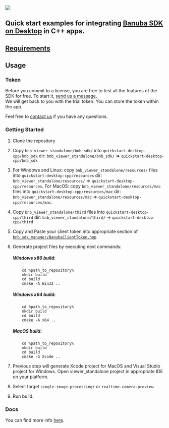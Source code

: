 [![](https://www.banuba.com/hubfs/Banuba_November2018/Images/Banuba%20SDK.png)](https://docs.banuba.com/face-ar-sdk-v1/desktop/desktop_overview)

## Quick start examples for integrating [Banuba SDK on Desktop](https://docs.banuba.com/face-ar-sdk-v1/desktop/desktop_overview) in C++ apps.  

## [Requirements](https://docs.banuba.com/face-ar-sdk-v1/overview/system_requirements)

## Usage
### Token
Before you commit to a license, you are free to test all the features of the SDK for free. To start it, [send us a message](https://www.banuba.com/facear-sdk/face-filters#form).  
We will get back to you with the trial token.
You can store the token within the app.  

Feel free to [contact us](https://www.banuba.com/facear-sdk/face-filters#form) if you have any questions.

### Getting Started

1. Clone the repository
2. Copy `bnb_viewer_standalone/bnb_sdk/` into `quickstart-desktop-cpp/bnb_sdk` dir:
    `bnb_viewer_standalone/bnb_sdk/` => `quickstart-desktop-cpp/bnb_sdk`
3. For Windows and Linux: copy `bnb_viewer_standalone/resources/` files into `quickstart-desktop-cpp/resources` dir:
    `bnb_viewer_standalone/resources/` => `quickstart-desktop-cpp/resources`.
   For MacOS: copy `bnb_viewer_standalone/resources/mac` files into `quickstart-desktop-cpp/resources/mac` dir:
    `bnb_viewer_standalone/resources/mac` => `quickstart-desktop-cpp/resources/mac`.
4. Copy `bnb_viewer_standalone/third` files into `quickstart-desktop-cpp/third` dir:
    `bnb_viewer_standalone/third/` => `quickstart-desktop-cpp/third`
5. Copy and Paste your client token into appropriate section of [`bnb_sdk_manager/BanubaClientToken.hpp`](bnb_sdk_manager/BanubaClientToken.hpp). 

6. Generate project files by executing next commands:
    ##### Windows x86 build:	
    ```
        cd %path_to_repository%
        mkdir build
        cd build
        cmake -A Win32 ..
    ```
    ##### Windows x64 build:	
    ```
        cd %path_to_repository%
        mkdir build
        cd build
        cmake -A x64 ..
    ```
    ##### MacOS build:	
    ```
        cd %path_to_repository%
        mkdir build
        cd build
        cmake -G Xcode ..
    ```
7. Previous step will generate Xcode project for MacOS and Visual Studio project for Windows. Open viewer_standalone project in appropriate IDE on your platform.
8. Select target `single-image-processingr` or `realtime-camera-preview`.
9. Run build.

### Docs
You can find more info [here](https://docs.banuba.com/face-ar-sdk-v1/desktop/desktop_overview).
